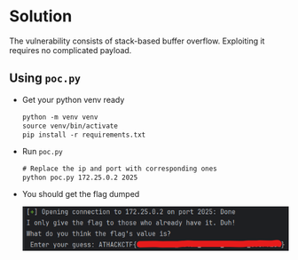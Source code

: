 # Solution
The vulnerability consists of stack-based buffer overflow. Exploiting it requires no complicated payload.

## Using `poc.py`
- Get your python venv ready
    ```
    python -m venv venv
    source venv/bin/activate
    pip install -r requirements.txt
    ```
- Run `poc.py`
    ```
    # Replace the ip and port with corresponding ones
    python poc.py 172.25.0.2 2025
    ```

- You should get the flag dumped

  ![](./flag.png)